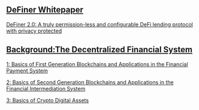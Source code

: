 ## [DeFiner Whitepaper](https://github.com/DeFinerOrg/DeFiner-2.0-whitepaper/wiki/DeFiner-2.0-Whitepaper)
[DeFiner 2.0: A truly permission-less and configurable DeFi lending protocol with privacy protected](https://github.com/DeFinerOrg/DeFiner-2.0-Whitepaper/wiki/DeFiner-2.0-Whitepaper)
## [Background:The Decentralized Financial System](https://github.com/DeFinerOrg/Whitepaper/wiki/Background:-The-Decentralized-Financial-System) 
[1: Basics of First Generation Blockchains and Applications in the Financial Payment System](https://github.com/DeFinerOrg/whitepaper/wiki/Background:-The-Decentralized-Financial-System#basics-of-first-generation-blockchains-and-applications-in-the-financial-payment-system)

[2: Basics of Second Generation Blockchains and Applications in the Financial Intermediation System](https://github.com/DeFinerOrg/whitepaper/wiki/Background:-The-Decentralized-Financial-System#Basics-of-Second-Generation-Blockchains-and-Applications-in-the-Financial-Intermediation-System)

[3: Basics of Crypto Digital Assets](https://github.com/DeFinerOrg/whitepaper/wiki/Background:-The-Decentralized-Financial-System#Basics-of-Crypto-Digital-Assets)
